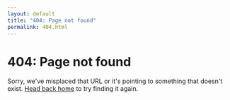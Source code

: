 ```yaml
---
layout: default
title: "404: Page not found"
permalink: 404.html
---
```


# 404: Page not found
Sorry, we've misplaced that URL or it's pointing to something that doesn't exist. 
[Head back home]({{site.url}}{{site.baseurl}}) to try finding it again.